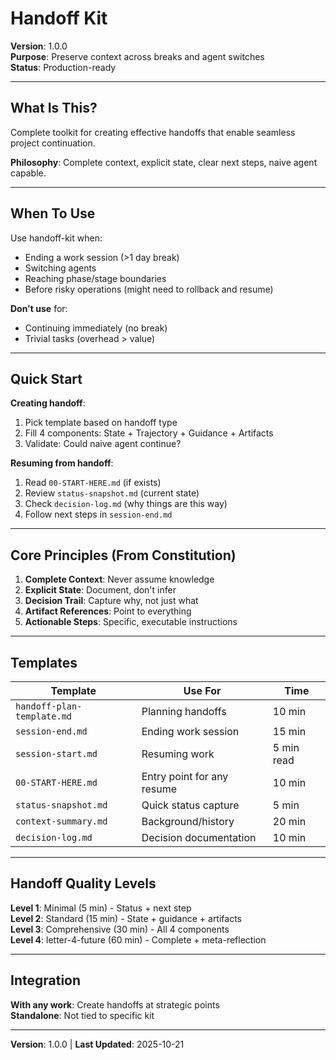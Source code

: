 # Handoff Kit

**Version**: 1.0.0  
**Purpose**: Preserve context across breaks and agent switches  
**Status**: Production-ready

---

## What Is This?

Complete toolkit for creating effective handoffs that enable seamless project continuation.

**Philosophy**: Complete context, explicit state, clear next steps, naive agent capable.

---

## When To Use

Use handoff-kit when:
- Ending a work session (>1 day break)
- Switching agents
- Reaching phase/stage boundaries
- Before risky operations (might need to rollback and resume)

**Don't use** for:
- Continuing immediately (no break)
- Trivial tasks (overhead > value)

---

## Quick Start

**Creating handoff**:
1. Pick template based on handoff type
2. Fill 4 components: State + Trajectory + Guidance + Artifacts
3. Validate: Could naive agent continue?

**Resuming from handoff**:
1. Read `00-START-HERE.md` (if exists)
2. Review `status-snapshot.md` (current state)
3. Check `decision-log.md` (why things are this way)
4. Follow next steps in `session-end.md`

---

## Core Principles (From Constitution)

1. **Complete Context**: Never assume knowledge
2. **Explicit State**: Document, don't infer
3. **Decision Trail**: Capture why, not just what
4. **Artifact References**: Point to everything
5. **Actionable Steps**: Specific, executable instructions

---

## Templates

| Template | Use For | Time |
|----------|---------|------|
| `handoff-plan-template.md` | Planning handoffs | 10 min |
| `session-end.md` | Ending work session | 15 min |
| `session-start.md` | Resuming work | 5 min read |
| `00-START-HERE.md` | Entry point for any resume | 10 min |
| `status-snapshot.md` | Quick status capture | 5 min |
| `context-summary.md` | Background/history | 20 min |
| `decision-log.md` | Decision documentation | 10 min |

---

## Handoff Quality Levels

**Level 1**: Minimal (5 min) - Status + next step  
**Level 2**: Standard (15 min) - State + guidance + artifacts  
**Level 3**: Comprehensive (30 min) - All 4 components  
**Level 4**: letter-4-future (60 min) - Complete + meta-reflection

---

## Integration

**With any work**: Create handoffs at strategic points  
**Standalone**: Not tied to specific kit

---

**Version**: 1.0.0 | **Last Updated**: 2025-10-21


